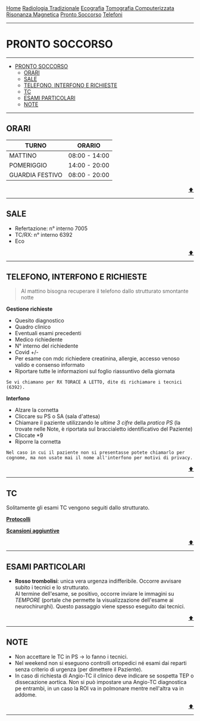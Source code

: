 <div class="topnav">
  <a href="index.html">Home</a>
  <a href="radiologia_tradizionale.html">Radiologia Tradizionale</a>
  <a href="ecografia.html">Ecografia</a>
  <a href="tomografia_computerizzata.html">Tomografia Computerizzata</a>
  <a href="risonanza_magnetica.html">Risonanza Magnetica</a>
  <a href="pronto_soccorso.html">Pronto Soccorso</a>
  <a href="contatti.html">Telefoni</a>
</div>

- - -

# **PRONTO SOCCORSO**

- - -

- [PRONTO SOCCORSO](#pronto-soccorso)
  - [ORARI](#orari)
  - [SALE](#sale)
  - [TELEFONO, INTERFONO E RICHIESTE](#telefono-interfono-e-richieste)
  - [TC](#tc)
  - [ESAMI PARTICOLARI](#esami-particolari)
  - [NOTE](#note)

- - -

## ORARI 

| TURNO           | ORARIO        |
| --------------- | ------------- |
| MATTINO         | 08:00 - 14:00 |
| POMERIGGIO      | 14:00 - 20:00 |
| GUARDIA FESTIVO | 08:00 - 20:00 |

<div style="text-align: right">
<a href="#pronto-soccorso">⬆️</a>
</div>

---

## SALE
- Refertazione: n° interno 7005
- TC/RX: n° interno 6392
- Eco

<div style="text-align: right">
<a href="#pronto-soccorso">⬆️</a>
</div>

---

## TELEFONO, INTERFONO E RICHIESTE

> Al mattino bisogna recuperare il telefono dallo strutturato smontante notte

**Gestione richieste**

- Quesito diagnostico
- Quadro clinico
- Eventuali esami precedenti
- Medico richiedente
- N° interno del richiedente
- Covid +/-
- Per esame con mdc richiedere creatinina, allergie, accesso venoso valido e consenso informato
- Riportare tutte le informazioni sul foglio riassuntivo della giornata

`Se vi chiamano per RX TORACE A LETTO, dite di richiamare i tecnici (6392).`

**Interfono**

- Alzare la cornetta
- Cliccare su PS o SA (sala d'attesa)
- Chiamare il paziente utilizzando le *ultime 3 cifre* della *pratica PS* (la trovate nelle Note, è riportata sul braccialetto identificativo del Paziente)
- Cliccate *9
- Riporre la cornetta

`Nel caso in cui il paziente non si presentasse potete chiamarlo per cognome, ma non usate mai il nome all'interfono per motivi di privacy.`

<div style="text-align: right">
<a href="#pronto-soccorso">⬆️</a>
</div>

---

## TC

Solitamente gli esami TC vengono seguiti dallo strutturato. 

[**Protocolli**](/tomografia_computerizzata.md#protocolli)

[**Scansioni aggiuntive**](/tomografia_computerizzata.md#fasi-aggiuntive)

<div style="text-align: right">
<a href="#pronto-soccorso">⬆️</a>
</div>

---

## ESAMI PARTICOLARI
- **Rosso trombolisi**: unica vera urgenza indifferibile. Occorre avvisare subito i tecnici e lo strutturato.  
  Al termine dell'esame, se positivo, occorre inviare le immagini su *TEMPORE* (portale che permette la visualizzazione dell'esame ai neurochirurghi). Questo passaggio viene spesso eseguito dai tecnici.

<div style="text-align: right">
<a href="#pronto-soccorso">⬆️</a>
</div>

---

## NOTE

- Non accettare le TC in PS &rarr; lo fanno i tecnici.
- Nel weekend non si eseguono controlli ortopedici né esami dai reparti senza criterio di urgenza (per dimettere il Paziente).
- In caso di richiesta di Angio-TC il clinico deve indicare se sospetta TEP o dissecazione aortica. Non si può impostare una Angio-TC diagnostica pe entrambi, in un caso la ROI va in polmonare mentre nell'altra va in addome.

<div style="text-align: right">
<a href="#pronto-soccorso">⬆️</a>
</div>

---